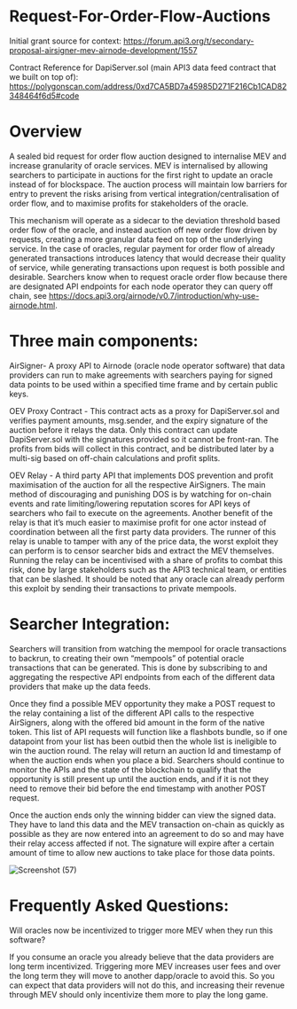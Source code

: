 # Request-For-Order-Flow-Auctions

Initial grant source for context: https://forum.api3.org/t/secondary-proposal-airsigner-mev-airnode-development/1557

Contract Reference for DapiServer.sol (main API3 data feed contract that we built on top of): https://polygonscan.com/address/0xd7CA5BD7a45985D271F216Cb1CAD82348464f6d5#code

# Overview
A sealed bid request for order flow auction designed to internalise MEV and increase granularity of oracle services. MEV is internalised by allowing searchers to participate in auctions for the first right to update an oracle instead of for blockspace.  The auction process will maintain low barriers for entry to prevent the risks arising from vertical integration/centralisation of order flow, and to maximise profits for stakeholders of the oracle. 
 
This mechanism will operate as a sidecar to the deviation threshold based order flow of the oracle, and instead auction off new order flow driven by requests, creating a more granular data feed on top of the underlying service. In the case of oracles, regular payment for order flow of already generated transactions introduces latency that would decrease their quality of service, while generating transactions upon request is both possible and desirable. Searchers know when to request oracle order flow because there are designated API endpoints for each node operator they can query off chain, see https://docs.api3.org/airnode/v0.7/introduction/why-use-airnode.html. 
 
# Three main components:
AirSigner- A proxy API to Airnode (oracle node operator software) that data providers can run to make agreements with searchers paying for signed data points to be used within a specified time frame and by certain public keys.
 
OEV Proxy Contract - This contract acts as a proxy for DapiServer.sol and verifies payment amounts, msg.sender, and the expiry signature of the auction before it relays the data. Only this contract can update DapiServer.sol with the signatures provided so it cannot be front-ran. The profits from bids will collect in this contract, and be distributed later by a multi-sig based on off-chain calculations and profit splits.
 
OEV Relay - A third party API that implements DOS prevention and profit maximisation of the auction for all the respective AirSigners. The main method of discouraging and punishing DOS is by watching for on-chain events and rate limiting/lowering reputation scores for API keys of searchers who fail to execute on the agreements. Another benefit of the relay is that it’s much easier to maximise profit for one actor instead of coordination between all the first party data providers. The runner of this relay is unable to tamper with any of the price data, the worst exploit they can perform is to censor searcher bids and extract the MEV themselves. Running the relay can be incentivised with a share of profits to combat this risk, done by large stakeholders such as the API3 technical team, or entities that can be slashed. It should be noted that any oracle can already perform this exploit by sending their transactions to private mempools. 
 
# Searcher Integration:
Searchers will transition from watching the mempool for oracle transactions to backrun, to creating their own “mempools” of potential oracle transactions that can be generated. This is done by subscribing to and aggregating the respective API endpoints from each of the different data providers that make up the data feeds. 
 
Once they find a possible MEV opportunity they make a POST request to the relay containing a list of the different API calls to the respective AirSigners, along with the offered bid amount in the form of the native token. This list of API requests will function like a flashbots bundle, so if one datapoint from your list has been outbid then the whole list is ineligible to win the auction round. The relay will return an auction Id and timestamp of when the auction ends when you place a bid. Searchers should continue to monitor the APIs and the state of the blockchain to qualify that the opportunity is still present up until the auction ends, and if it is not they need to remove their bid before the end timestamp with another POST request. 
 
Once the auction ends only the winning bidder can view the signed data. They have to land this data and the MEV transaction on-chain as quickly as possible as they are now entered into an agreement to do so and may have their relay access affected if not. The signature will expire after a certain amount of time to allow new auctions to take place for those data points. 

 ![Screenshot (57)](https://user-images.githubusercontent.com/69164627/189503514-5b16cea0-47ec-4fe4-956e-8d3630beabc5.png)
 
# Frequently Asked Questions:
Will oracles now be incentivized to trigger more MEV when they run this software?

If you consume an oracle you already believe that the data providers are long term incentivized. Triggering more MEV increases user fees and over the long term they will move to another dapp/oracle to avoid this. So you can expect that data providers will not do this, and increasing their revenue through MEV should only incentivize them more to play the long game.
